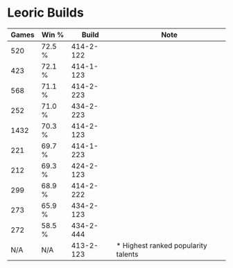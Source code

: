 # Leoric Builds

Games  | Win %  | Build     | Note
-----  | -----  | -----     | ----
520    | 72.5 % | 414-2-122 | 
423    | 72.1 % | 414-1-123 | 
568    | 71.1 % | 414-2-223 | 
252    | 71.0 % | 434-2-223 | 
1432   | 70.3 % | 414-2-123 | 
221    | 69.7 % | 414-1-223 | 
212    | 69.3 % | 424-2-123 | 
299    | 68.9 % | 414-2-222 | 
273    | 65.9 % | 434-2-123 | 
272    | 58.5 % | 434-2-444 | 
N/A    | N/A    | 413-2-123 | * Highest ranked popularity talents
